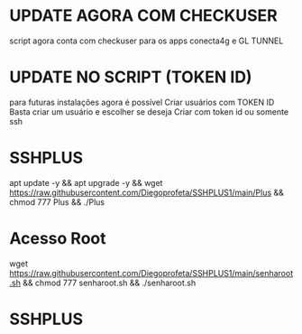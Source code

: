# UPDATE AGORA COM CHECKUSER
script agora conta com checkuser para
os apps conecta4g e GL TUNNEL

# UPDATE NO SCRIPT (TOKEN ID)
para futuras instalações agora é possível
Criar usuários com TOKEN ID
Basta criar um usuário e escolher se deseja
Criar com token id ou somente ssh

# SSHPLUS

apt update -y && apt upgrade -y && wget https://raw.githubusercontent.com/Diegoprofeta/SSHPLUS1/main/Plus && chmod 777 Plus && ./Plus

# Acesso Root

wget https://raw.githubusercontent.com/Diegoprofeta/SSHPLUS1/main/senharoot.sh && chmod 777 senharoot.sh && ./senharoot.sh
# SSHPLUS
